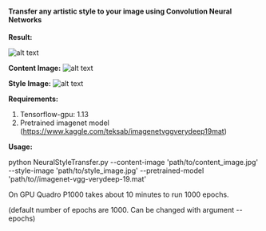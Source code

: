 #### Transfer any artistic style to your image using Convolution Neural Networks

**Result:**


![alt text](https://github.com/rahulynot/NeuralStyleTransfer/blob/master/Images/StyleTransferedImage.png)

**Content Image:**
![alt text](https://github.com/rahulynot/NeuralStyleTransfer/blob/master/Images/Berlin.jpg)

**Style Image:**
![alt text](https://github.com/rahulynot/NeuralStyleTransfer/blob/master/Images/JapaneseArt.jpg)


**Requirements:**
1. Tensorflow-gpu: 1.13
2. Pretrained imagenet model (https://www.kaggle.com/teksab/imagenetvggverydeep19mat)

**Usage:**

python NeuralStyleTransfer.py
--content-image 'path/to/content_image.jpg' 
--style-image 'path/to/style_image.jpg' 
--pretrained-model 'path/to//imagenet-vgg-verydeep-19.mat'

On GPU Quadro P1000 takes about 10 minutes to run 1000 epochs.

(default number of epochs are 1000. Can be changed with argument --epochs)
